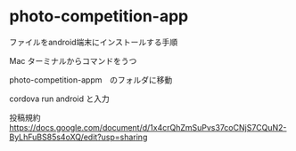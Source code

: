 # photo-competition-app

ファイルをandroid端末にインストールする手順

Mac
ターミナルからコマンドをうつ

 photo-competition-appm　のフォルダに移動

 cordova run android と入力


 投稿規約
 https://docs.google.com/document/d/1x4crQhZmSuPvs37coCNjS7CQuN2-ByLhFuBS85s4oXQ/edit?usp=sharing
 
